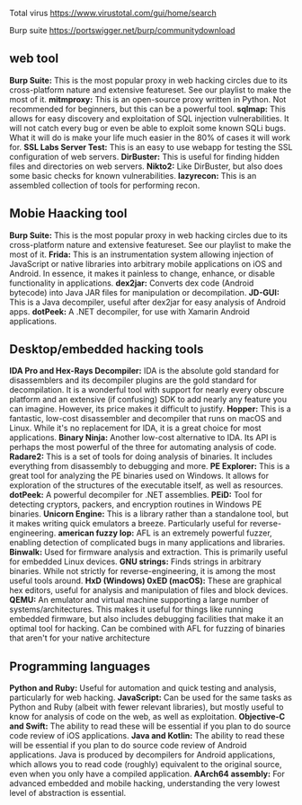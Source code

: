 Total virus
https://www.virustotal.com/gui/home/search

Burp suite
https://portswigger.net/burp/communitydownload

## web tool

   **Burp Suite:** This is the most popular proxy in web hacking circles due to its cross-platform nature and extensive featureset. See       our playlist to make the most of it.
    **mitmproxy:** This is an open-source proxy written in Python. Not recommended for beginners, but this can be a powerful tool.
    **sqlmap:** This allows for easy discovery and exploitation of SQL injection vulnerabilities. It will not catch every bug or even
    be able to exploit some known SQLi bugs. What it will do is make your life much easier in the 80% of cases it will work for.
    **SSL Labs Server Test:** This is an easy to use webapp for testing the SSL configuration of web servers.
    **DirBuster:** This is useful for finding hidden files and directories on web servers.
    **Nikto2:** Like DirBuster, but also does some basic checks for known vulnerabilities.
    **lazyrecon:** This is an assembled collection of tools for performing recon.

## Mobie Haacking tool

**Burp Suite:** This is the most popular proxy in web hacking circles due to its cross-platform nature and extensive featureset. See our playlist to make the most of it.
**Frida:** This is an instrumentation system allowing injection of JavaScript or native libraries into arbitrary mobile applications on iOS and Android. In essence, it makes it painless to change, enhance, or disable functionality in applications.
**dex2jar:** Converts dex code (Android bytecode) into Java JAR files for manipulation or decompilation.
**JD-GUI:** This is a Java decompiler, useful after dex2jar for easy analysis of Android apps.
**dotPeek:** A .NET decompiler, for use with Xamarin Android applications.

## Desktop/embedded hacking tools

**IDA Pro and Hex-Rays Decompiler:** IDA is the absolute gold standard for disassemblers and its decompiler plugins are the gold standard for decompilation. It is a wonderful tool with support for nearly every obscure platform and an extensive (if confusing) SDK to add nearly any feature you can imagine. However, its price makes it difficult to justify.
**Hopper:** This is a fantastic, low-cost disassembler and decompiler that runs on macOS and Linux. While it's no replacement for IDA, it is a great choice for most applications.
**Binary Ninja:** Another low-cost alternative to IDA. Its API is perhaps the most powerful of the three for automating analysis of code.
**Radare2:** This is a set of tools for doing analysis of binaries. It includes everything from disassembly to debugging and more.
**PE Explorer:** This is a great tool for analyzing the PE binaries used on Windows. It allows for exploration of the structures of the executable itself, as well as resources.
**dotPeek:** A powerful decompiler for .NET assemblies.
**PEiD:** Tool for detecting cryptors, packers, and encryption routines in Windows PE binaries.
**Unicorn Engine:** This is a library rather than a standalone tool, but it makes writing quick emulators a breeze. Particularly useful for reverse-engineering.
**american fuzzy lop:** AFL is an extremely powerful fuzzer, enabling detection of complicated bugs in many applications and libraries.
**Binwalk:** Used for firmware analysis and extraction. This is primarily useful for embedded Linux devices.
**GNU strings:** Finds strings in arbitrary binaries. While not strictly for reverse-engineering, it is among the most useful tools around.
**HxD (Windows) 0xED (macOS):** These are graphical hex editors, useful for analysis and manipulation of files and block devices.
**QEMU:** An emulator and virtual machine supporting a large number of systems/architectures. This makes it useful for things like running embedded firmware, but also includes debugging facilities that make it an optimal tool for hacking. Can be combined with AFL for fuzzing of binaries that aren't for your native architecture


## Programming languages
**Python and Ruby:** Useful for automation and quick testing and analysis, particularly for web hacking.
**JavaScript:** Can be used for the same tasks as Python and Ruby (albeit with fewer relevant libraries), but mostly useful to know for analysis of code on the web, as well as exploitation.
**Objective-C and Swift:** The ability to read these will be essential if you plan to do source code review of iOS applications.
**Java and Kotlin:** The ability to read these will be essential if you plan to do source code review of Android applications. Java is produced by decompilers for Android applications, which allows you to read code (roughly) equivalent to the original source, even when you only have a compiled application.
**AArch64 assembly:** For advanced embedded and mobile hacking, understanding the very lowest level of abstraction is essential.
